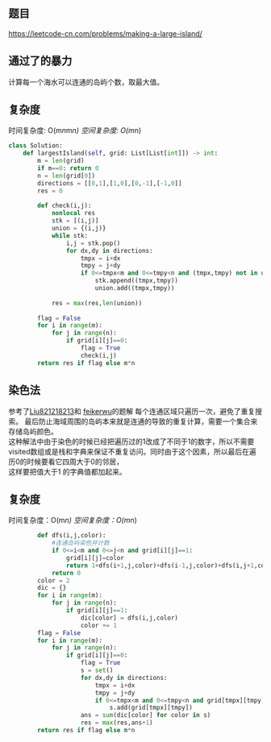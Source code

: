 ## 题目
https://leetcode-cn.com/problems/making-a-large-island/

## 通过了的暴力
计算每一个海水可以连通的岛屿个数，取最大值。
## 复杂度
时间复杂度: O(m*n*m*n)
空间复杂度: O(m*n)
```python
class Solution:
    def largestIsland(self, grid: List[List[int]]) -> int:
        m = len(grid)
        if m==0: return 0
        n = len(grid[0])
        directions = [[0,1],[1,0],[0,-1],[-1,0]]
        res = 0
        
        def check(i,j):
            nonlocal res
            stk = [(i,j)]
            union = {(i,j)}
            while stk:
                i,j = stk.pop()
                for dx,dy in directions:
                    tmpx = i+dx
                    tmpy = j+dy
                    if 0<=tmpx<m and 0<=tmpy<n and (tmpx,tmpy) not in union and grid[tmpx][tmpy]==1:
                        stk.append((tmpx,tmpy))
                        union.add((tmpx,tmpy))
                        
            res = max(res,len(union))
        
        flag = False
        for i in range(m):
            for j in range(n):                
                if grid[i][j]==0:  
                    flag = True    
                    check(i,j)
        return res if flag else m*n
```
## 染色法
参考了[Liu821218213](https://github.com/leetcode-pp/91alg-1/issues/104#issuecomment-674736362)和
[feikerwu](https://github.com/leetcode-pp/91alg-1/issues/104#issuecomment-674775308)的题解
每个连通区域只遍历一次，避免了重复搜索。
最后防止海域周围的岛屿本来就是连通的导致的重复计算，需要一个集合来存储岛屿颜色。  
这种解法中由于染色的时候已经把遍历过的1改成了不同于1的数字，所以不需要visited数组或是栈和字典来保证不重复访问。同时由于这个因素，所以最后在遍历0的时候要看它四周大于0的邻居，  
这样要把值大于1 的字典值都加起来。
## 复杂度
时间复杂度：O(m*n)
空间复杂度：O(m*n)

```python
        def dfs(i,j,color):
            #连通岛屿染色并计数
            if 0<=i<m and 0<=j<n and grid[i][j]==1:
                grid[i][j]=color
                return 1+dfs(i+1,j,color)+dfs(i-1,j,color)+dfs(i,j+1,color)+dfs(i,j-1,color)
            return 0
        color = 2
        dic = {}
        for i in range(m):
            for j in range(n):
                if grid[i][j]==1:
                    dic[color] = dfs(i,j,color)
                    color += 1
        flag = False
        for i in range(m):
            for j in range(n):
                if grid[i][j]==0:
                    flag = True
                    s = set()
                    for dx,dy in directions:
                        tmpx = i+dx
                        tmpy = j+dy
                        if 0<=tmpx<m and 0<=tmpy<n and grid[tmpx][tmpy]>1:
                            s.add(grid[tmpx][tmpy])
                    ans = sum(dic[color] for color in s)
                    res = max(res,ans+1)
        return res if flag else m*n
```
